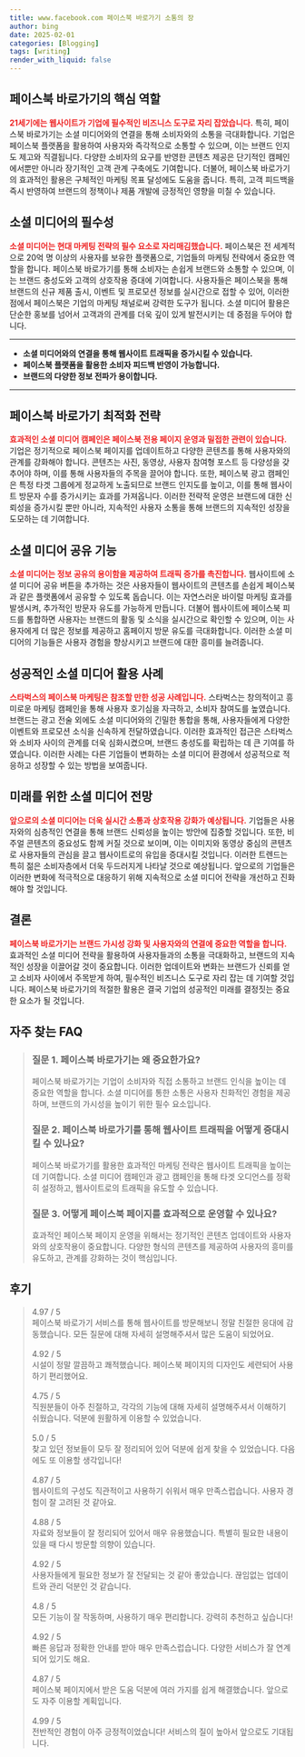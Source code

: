 ```yaml
---
title: www.facebook.com 페이스북 바로가기 소통의 장
author: bing
date: 2025-02-01
categories: [Blogging]
tags: [writing]
render_with_liquid: false
---
```



<h2 id='페이스북_바로가기_핵심_역할'>페이스북 바로가기의 핵심 역할</h2>

<p><b><span style="color: #ee2323;">21세기에는 웹사이트가 기업에 필수적인 비즈니스 도구로 자리 잡았습니다.</span></b> 특히, 페이스북 바로가기는 소셜 미디어와의 연결을 통해 소비자와의 소통을 극대화합니다. 기업은 페이스북 플랫폼을 활용하여 사용자와 즉각적으로 소통할 수 있으며, 이는 브랜드 인지도 제고와 직결됩니다. 다양한 소비자의 요구를 반영한 콘텐츠 제공은 단기적인 캠페인에서뿐만 아니라 장기적인 고객 관계 구축에도 기여합니다. 더불어, 페이스북 바로가기의 효과적인 활용은 구체적인 마케팅 목표 달성에도 도움을 줍니다. 특히, 고객 피드백을 즉시 반영하여 브랜드의 정책이나 제품 개발에 긍정적인 영향을 미칠 수 있습니다.</p>

<h2 id='소셜_미디어의_필수성'>소셜 미디어의 필수성</h2>

<p><b><span style="color: #ee2323;">소셜 미디어는 현대 마케팅 전략의 필수 요소로 자리매김했습니다.</span></b> 페이스북은 전 세계적으로 20억 명 이상의 사용자를 보유한 플랫폼으로, 기업들의 마케팅 전략에서 중요한 역할을 합니다. 페이스북 바로가기를 통해 소비자는 손쉽게 브랜드와 소통할 수 있으며, 이는 브랜드 충성도와 고객의 상호작용 증대에 기여합니다. 사용자들은 페이스북을 통해 브랜드의 신규 제품 출시, 이벤트 및 프로모션 정보를 실시간으로 접할 수 있어, 이러한 점에서 페이스북은 기업의 마케팅 채널로써 강력한 도구가 됩니다. 소셜 미디어 활용은 단순한 홍보를 넘어서 고객과의 관계를 더욱 깊이 있게 발전시키는 데 중점을 두어야 합니다.</p>

<hr />

<ul>
    <li><b>소셜 미디어와의 연결을 통해 웹사이트 트래픽을 증가시킬 수 있습니다.</b></li>
    <li><b>페이스북 플랫폼을 활용한 소비자 피드백 반영이 가능합니다.</b></li>
    <li><b>브랜드의 다양한 정보 전파가 용이합니다.</b></li>
</ul>

<hr />

<h2 id='페이스북_바로가기_최적화_전략'>페이스북 바로가기 최적화 전략</h2>

<p><b><span style="color: #ee2323;">효과적인 소셜 미디어 캠페인은 페이스북 전용 페이지 운영과 밀접한 관련이 있습니다.</span></b> 기업은 정기적으로 페이스북 페이지를 업데이트하고 다양한 콘텐츠를 통해 사용자와의 관계를 강화해야 합니다. 콘텐츠는 사진, 동영상, 사용자 참여형 포스트 등 다양성을 갖추어야 하며, 이를 통해 사용자들의 주목을 끌어야 합니다. 또한, 페이스북 광고 캠페인은 특정 타겟 그룹에게 정교하게 노출되므로 브랜드 인지도를 높이고, 이를 통해 웹사이트 방문자 수를 증가시키는 효과를 가져옵니다. 이러한 전략적 운영은 브랜드에 대한 신뢰성을 증가시킬 뿐만 아니라, 지속적인 사용자 소통을 통해 브랜드의 지속적인 성장을 도모하는 데 기여합니다.</p>

<h2 id='소셜_미디어_공유_기능'>소셜 미디어 공유 기능</h2>

<p><b><span style="color: #ee2323;">소셜 미디어는 정보 공유의 용이함을 제공하여 트래픽 증가를 촉진합니다.</span></b> 웹사이트에 소셜 미디어 공유 버튼을 추가하는 것은 사용자들이 웹사이트의 콘텐츠를 손쉽게 페이스북과 같은 플랫폼에서 공유할 수 있도록 돕습니다. 이는 자연스러운 바이럴 마케팅 효과를 발생시켜, 추가적인 방문자 유도를 가능하게 만듭니다. 더불어 웹사이트에 페이스북 피드를 통합하면 사용자는 브랜드의 활동 및 소식을 실시간으로 확인할 수 있으며, 이는 사용자에게 더 많은 정보를 제공하고 홈페이지 방문 유도를 극대화합니다. 이러한 소셜 미디어의 기능들은 사용자 경험을 향상시키고 브랜드에 대한 흥미를 늘려줍니다.</p>

<h2 id='성공적인_소셜_미디어_활용_사례'>성공적인 소셜 미디어 활용 사례</h2>

<p><b><span style="color: #ee2323;">스타벅스의 페이스북 마케팅은 참조할 만한 성공 사례입니다.</span></b> 스타벅스는 창의적이고 흥미로운 마케팅 캠페인을 통해 사용자 호기심을 자극하고, 소비자 참여도를 높였습니다. 브랜드는 광고 전술 외에도 소셜 미디어와의 긴밀한 통합을 통해, 사용자들에게 다양한 이벤트와 프로모션 소식을 신속하게 전달하였습니다. 이러한 효과적인 접근은 스타벅스와 소비자 사이의 관계를 더욱 심화시켰으며, 브랜드 충성도를 확립하는 데 큰 기여를 하였습니다. 이러한 사례는 다른 기업들이 변화하는 소셜 미디어 환경에서 성공적으로 적응하고 성장할 수 있는 방법을 보여줍니다.</p>

<h2 id='미래를_위한_소셜_미디어_전망'>미래를 위한 소셜 미디어 전망</h2>

<p><b><span style="color: #ee2323;">앞으로의 소셜 미디어는 더욱 실시간 소통과 상호작용 강화가 예상됩니다.</span></b> 기업들은 사용자와의 심층적인 연결을 통해 브랜드 신뢰성을 높이는 방안에 집중할 것입니다. 또한, 비주얼 콘텐츠의 중요성도 함께 커질 것으로 보이며, 이는 이미지와 동영상 중심의 콘텐츠로 사용자들의 관심을 끌고 웹사이트로의 유입을 증대시킬 것입니다. 이러한 트렌드는 특히 젊은 소비자층에서 더욱 두드러지게 나타날 것으로 예상됩니다. 앞으로의 기업들은 이러한 변화에 적극적으로 대응하기 위해 지속적으로 소셜 미디어 전략을 개선하고 진화해야 할 것입니다.</p>

<h2 id='결론'>결론</h2>

<p><b><span style="color: #ee2323;">페이스북 바로가기는 브랜드 가시성 강화 및 사용자와의 연결에 중요한 역할을 합니다.</span></b> 효과적인 소셜 미디어 전략을 활용하여 사용자들과의 소통을 극대화하고, 브랜드의 지속적인 성장을 이끌어갈 것이 중요합니다. 이러한 업데이트와 변화는 브랜드가 신뢰를 얻고 소비자 사이에서 주목받게 하여, 필수적인 비즈니스 도구로 자리 잡는 데 기여할 것입니다. 페이스북 바로가기의 적절한 활용은 결국 기업의 성공적인 미래를 결정짓는 중요한 요소가 될 것입니다.</p>


<h2 id='자주_찾는_FAQ'>자주 찾는 FAQ</h2>
<div itemscope="" itemtype="https://schema.org/FAQPage">
<blockquote>
<div itemscope="" itemprop="mainEntity" itemtype="https://schema.org/Question">
<h3 itemprop="name">질문 1. 페이스북 바로가기는 왜 중요한가요?</h3>
<div itemscope="" itemprop="acceptedAnswer" itemtype="https://schema.org/Answer">
<span itemprop="text">
<p>페이스북 바로가기는 기업이 소비자와 직접 소통하고 브랜드 인식을 높이는 데 중요한 역할을 합니다. 소셜 미디어를 통한 소통은 사용자 친화적인 경험을 제공하며, 브랜드의 가시성을 높이기 위한 필수 요소입니다.</p>
</span>
</div>
</div>
<div itemscope="" itemprop="mainEntity" itemtype="https://schema.org/Question">
<h3 itemprop="name">질문 2. 페이스북 바로가기를 통해 웹사이트 트래픽을 어떻게 증대시킬 수 있나요?</h3>
<div itemscope="" itemprop="acceptedAnswer" itemtype="https://schema.org/Answer">
<span itemprop="text">
<p>페이스북 바로가기를 활용한 효과적인 마케팅 전략은 웹사이트 트래픽을 높이는 데 기여합니다. 소셜 미디어 캠페인과 광고 캠페인을 통해 타겟 오디언스를 정확히 설정하고, 웹사이트로의 트래픽을 유도할 수 있습니다.</p>
</span>
</div>
</div>
<div itemscope="" itemprop="mainEntity" itemtype="https://schema.org/Question">
<h3 itemprop="name">질문 3. 어떻게 페이스북 페이지를 효과적으로 운영할 수 있나요?</h3>
<div itemscope="" itemprop="acceptedAnswer" itemtype="https://schema.org/Answer">
<span itemprop="text">
<p>효과적인 페이스북 페이지 운영을 위해서는 정기적인 콘텐츠 업데이트와 사용자와의 상호작용이 중요합니다. 다양한 형식의 콘텐츠를 제공하여 사용자의 흥미를 유도하고, 관계를 강화하는 것이 핵심입니다.</p>
</span>
</div>
</div>
</blockquote>
</div>
<h2 id='후기'>후기</h2>
<div itemscope itemtype="https://schema.org/Product">
  <blockquote>
  <div itemprop="review" itemscope itemtype="https://schema.org/Review">
      <div itemprop="reviewRating" itemscope itemtype="https://schema.org/Rating"> <span itemprop="ratingValue">4.97</span> / <span itemprop="bestRating">5</span> </div>
      <span itemprop="reviewBody">페이스북 바로가기 서비스를 통해 웹사이트를 방문해보니 정말 친절한 응대에 감동했습니다. 모든 질문에 대해 자세히 설명해주셔서 많은 도움이 되었어요.</span>
  </div>
  <br>
  <div itemprop="review" itemscope itemtype="https://schema.org/Review">
      <div itemprop="reviewRating" itemscope itemtype="https://schema.org/Rating"> <span itemprop="ratingValue">4.92</span> / <span itemprop="bestRating">5</span> </div>
      <span itemprop="reviewBody">시설이 정말 깔끔하고 쾌적했습니다. 페이스북 페이지의 디자인도 세련되어 사용하기 편리했어요.</span>
  </div>
  <br>
  <div itemprop="review" itemscope itemtype="https://schema.org/Review">
      <div itemprop="reviewRating" itemscope itemtype="https://schema.org/Rating"> <span itemprop="ratingValue">4.75</span> / <span itemprop="bestRating">5</span> </div>
      <span itemprop="reviewBody">직원분들이 아주 친절하고, 각각의 기능에 대해 자세히 설명해주셔서 이해하기 쉬웠습니다. 덕분에 원활하게 이용할 수 있었습니다.</span>
  </div>
  <br>
  <div itemprop="review" itemscope itemtype="https://schema.org/Review">
      <div itemprop="reviewRating" itemscope itemtype="https://schema.org/Rating"> <span itemprop="ratingValue">5.0</span> / <span itemprop="bestRating">5</span> </div>
      <span itemprop="reviewBody">찾고 있던 정보들이 모두 잘 정리되어 있어 덕분에 쉽게 찾을 수 있었습니다. 다음에도 또 이용할 생각입니다!</span>
  </div>
  <br>
  <div itemprop="review" itemscope itemtype="https://schema.org/Review">
      <div itemprop="reviewRating" itemscope itemtype="https://schema.org/Rating"> <span itemprop="ratingValue">4.87</span> / <span itemprop="bestRating">5</span> </div>
      <span itemprop="reviewBody">웹사이트의 구성도 직관적이고 사용하기 쉬워서 매우 만족스럽습니다. 사용자 경험이 잘 고려된 것 같아요.</span>
  </div>
  <br>
  <div itemprop="review" itemscope itemtype="https://schema.org/Review">
      <div itemprop="reviewRating" itemscope itemtype="https://schema.org/Rating"> <span itemprop="ratingValue">4.88</span> / <span itemprop="bestRating">5</span> </div>
      <span itemprop="reviewBody">자료와 정보들이 잘 정리되어 있어서 매우 유용했습니다. 특별히 필요한 내용이 있을 때 다시 방문할 의향이 있습니다.</span>
  </div>
  <br>
  <div itemprop="review" itemscope itemtype="https://schema.org/Review">
      <div itemprop="reviewRating" itemscope itemtype="https://schema.org/Rating"> <span itemprop="ratingValue">4.92</span> / <span itemprop="bestRating">5</span> </div>
      <span itemprop="reviewBody">사용자들에게 필요한 정보가 잘 전달되는 것 같아 좋았습니다. 끊임없는 업데이트와 관리 덕분인 것 같습니다.</span>
  </div>
  <br>
  <div itemprop="review" itemscope itemtype="https://schema.org/Review">
      <div itemprop="reviewRating" itemscope itemtype="https://schema.org/Rating"> <span itemprop="ratingValue">4.8</span> / <span itemprop="bestRating">5</span> </div>
      <span itemprop="reviewBody">모든 기능이 잘 작동하며, 사용하기 매우 편리합니다. 강력히 추천하고 싶습니다!</span>
  </div>
  <br>
  <div itemprop="review" itemscope itemtype="https://schema.org/Review">
      <div itemprop="reviewRating" itemscope itemtype="https://schema.org/Rating"> <span itemprop="ratingValue">4.92</span> / <span itemprop="bestRating">5</span> </div>
      <span itemprop="reviewBody">빠른 응답과 정확한 안내를 받아 매우 만족스럽습니다. 다양한 서비스가 잘 연계되어 있기도 해요.</span>
  </div>
  <br>
  <div itemprop="review" itemscope itemtype="https://schema.org/Review">
      <div itemprop="reviewRating" itemscope itemtype="https://schema.org/Rating"> <span itemprop="ratingValue">4.87</span> / <span itemprop="bestRating">5</span> </div>
      <span itemprop="reviewBody">페이스북 페이지에서 받은 도움 덕분에 여러 가지를 쉽게 해결했습니다. 앞으로도 자주 이용할 계획입니다.</span>
  </div>
  <br>
  <div itemprop="review" itemscope itemtype="https://schema.org/Review">
      <div itemprop="reviewRating" itemscope itemtype="https://schema.org/Rating"> <span itemprop="ratingValue">4.99</span> / <span itemprop="bestRating">5</span> </div>
      <span itemprop="reviewBody">전반적인 경험이 아주 긍정적이었습니다! 서비스의 질이 높아서 앞으로도 기대됩니다.</span>
  </div>
  </blockquote>
</div>
